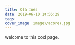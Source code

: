 ```yaml
---
title: Olá Inês
date: 2019-06-10 18:56:29
tags:
cover_image: images/acores.jpg
---
```


welcome to this cool page.